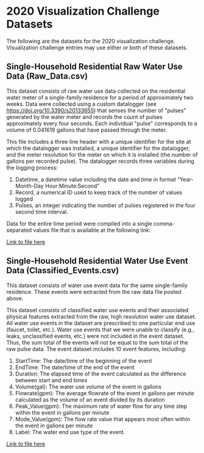 # 2020 Visualization Challenge Datasets

The following are the datasets for the 2020 visualization challenge. Visualization challenge entries may use either or both of these datasets.

## Single-Household Residential Raw Water Use Data (Raw_Data.csv)
This dataset consists of raw water use data collected on the residential water meter of a single-family residence for a period of approximately two weeks. Data were collected using a custom datalogger (see https://doi.org/10.3390/s20133655) that senses the number of "pulses" generated by the water meter and records the count of pulses approximately every four seconds. Each individual "pulse" corresponds to a volume of 0.041619 gallons that have passed through the meter. 

This file includes a three line header with a unique identifier for the site at which the datalogger was installed, a unique identifier for the datalogger, and the meter resolution for the meter on which it is installed (the number of gallons per recorded pulse). The datalogger records three variables during the logging process: 

1. Datetime, a datetime value including the date and time in format “Year-Month-Day Hour:Minute:Second” 
2. Record, a numerical ID used to keep track of the number of values logged
3. Pulses, an integer indicating the number of pulses registered in the four second time interval.

Data for the entire time period were compiled into a single comma-separated values file that is available at the following link:

[Link to file here](https://github.com/UCHIC/CIWS-VisChallenge/blob/master/2020_Challenge/data/Raw_Data.csv)

## Single-Household Residential Water Use Event Data (Classified_Events.csv)
This dataset consists of water use event data for the same single-family residence. These events were extracted from the raw data file posted above.

This dataset consists of classified water use events and their associated physical features extracted from the raw, high resolution water use dataset. All water use events in the dataset are prescribed to one particular end use (faucet, toilet, etc.). Water use events that we were unable to classify (e.g., leaks, unclassified events, etc.) were not included in the event dataset. Thus, the sum total of the events will not be equal to the sum total of the raw pulse data. The event dataset includes 10 event features, including: 

1. StartTime: The date/time of the beginning of the event
2. EndTime: The date/time of the end of the event
3. Duration: The elapsed time of the event calculated as the difference between start and end times
4. Volume(gal): The water use volume of the event in gallons   
5. Flowrate(gpm): The average flowrate of the event in gallons per minute calculated as the volume of an event divided by its duration 
6. Peak_Value(gpm): The maximum rate of water flow for any time step within the event in gallons per minute
7. Mode_Value(gpm): The flow rate value that appears most often within the event in gallons per minute
8. Label: The water end use type of the event.

[Link to file here](https://github.com/UCHIC/CIWS-VisChallenge/blob/master/2020_Challenge/data/Classified_Events.csv)
